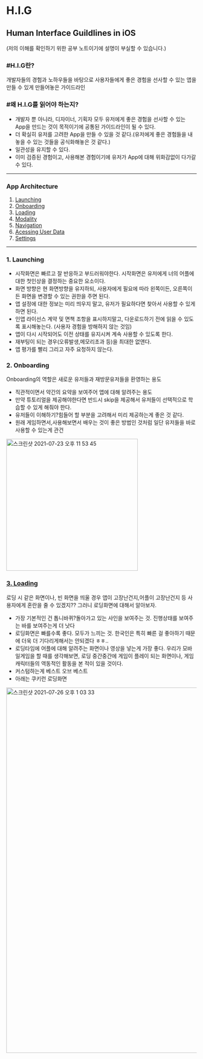 # H.I.G
Human Interface Guildlines in iOS
--- 
(저의 이해를 확인하기 위한 공부 노트이기에 설명이 부실할 수 있습니다.)



### #H.I.G란?

개발자들의 경험과 노하우들을 바탕으로 사용자들에게 좋은 경험을 선사할 수 있는 앱을 만들 수 있게 만들어놓은 가이드라인 

### #왜 H.I.G를 읽어야 하는지? 

- 개발자 뿐 아니라, 디자이너, 기획자 모두 유저에게 좋은 경험을 선사할 수 있는 App을 만드는 것이 목적이기에 공통된 가이드라인이 될 수 있다. 
- 더 확실히 유저를 고려한 App을 만들 수 있을 것 같다.(유저에게 좋은 경험들을 내놓을 수 있는 것들을 공식화해놓은 것 같다.) 
- 일관성을 유지할 수 있다. 
- 이미 검증된 경험이고, 사용해본 경험이기에 유저가 App에 대해 위화감없이 다가갈 수 있다. 

---

### App Architecture

1. [Launching](#launching) <br>
2. [Onboarding](#onboarding)<br>
3. [Loading](#loading) <br>
4. [Modality](#modality) <br>
5. [Navigation](#navigation) <br>
6. [Acessing User Data](#acessing-user-date) <br>
7. [Settings](#settings) <br>

---

### 1. Launching 
 
- 시작화면은 빠르고 잘 반응하고 부드러워야한다. 시작화면은 유저에게 너의 어플에 대한 첫인상을 결정하는 중요한 요소이다.
- 화면 방향은 현 화면방향을 유지하되, 사용자에게 필요에 따라 왼쪽이든, 오른쪽이든 화면을 변경할 수 있는 권한을 주면 된다.
- 앱 설정에 대한 정보는 미리 띄우지 말고, 유저가 필요하다면 찾아서 사용할 수 있게 하면 된다. 
- 인앱 라이선스 계약 및 면책 조항을 표시하지말고, 다운로드하기 전에 읽을 수 있도록 표시해놓는다. (사용자 경험을 방해하지 않는 것임)
- 앱이 다시 시작되어도 이전 상태를 유지시켜 계속 사용할 수 있도록 한다. 
- 재부팅이 되는 경우(오류발생,메모리초과 등)을 최대한 없앤다. 
- 앱 평가를 빨리 그리고 자주 요청하지 않는다.

### 2. Onboarding 
Onboarding의 역할은 새로운 유저들과 재방문유저들을 환영하는 용도 
- 직관적이면서 약간의 요약을 보여주어 앱에 대해 알려주는 용도 
- 만약 튜토리얼을 제공해야한다면 반드시 skip을 제공해서 유저들이 선택적으로 학습할 수 있게 해줘야 한다.
- 유저들이 이해하기?힘들어 할 부분을 고려해서 미리 제공하는게 좋은 것 같다.
- 원래 게임하면서,사용해보면서 배우는 것이 좋은 방법인 것처럼 일단 유저들을 바로 사용할 수 있는게 관건
<img width="348" alt="스크린샷 2021-07-23 오후 11 53 45" src="https://user-images.githubusercontent.com/70427427/126800321-b13351b3-cd83-44b3-8b61-78d9ab91c3e2.png">

### [3. Loading](#architecture3) <br>
로딩 시 같은 화면이나, 빈 화면을 띄울 경우 앱이 고장난건지,어플이 고장난건지 등 사용자에게 혼란을 줄 수 있겠지?? 그러니 로딩화면에 대해서 알아보자. 
- 가장 기본적인 건 톱니바퀴?돌아가고 있는 사인을 보여주는 것. 진행상태를 보여주는 바를 보여주는게 더 낫다 
- 로딩화면은 빠를수록 좋다. 모두가 느끼는 것. 한국인은 특히 빠른 걸 좋아하기 때문에 더욱 더 기다리게해서는 안되겠다 ㅎㅎ..
- 로딩타임에 어플에 대해 알려주는 화면이나 영상을 넣는게 가장 좋다. 우리가 모바일게임을 할 때를 생각해보면, 로딩 중간중간에 게임이 플레이 되는 화면이나, 게임캐릭터들의 역동적인 활동을 본 적이 있을 것이다. 
- 커스텀하는게 베스트 오브 베스트 
- 아래는 쿠키런 로딩화면 
<img width="964" alt="스크린샷 2021-07-26 오후 1 03 33" src="https://user-images.githubusercontent.com/70427427/126931524-c1f58b39-31e5-42a8-931f-8eeccd5c4259.png">

